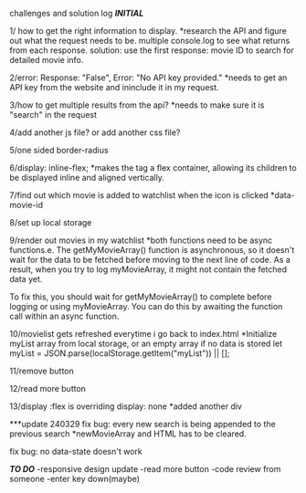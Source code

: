 challenges and solution log
***INITIAL***

1/ how to get the right information to display.
*research the API and figure out what the request needs to be.
multiple console.log to see what returns from each response.
solution: use the first response: movie ID to search for detailed movie info.

2/error: Response: "False", Error: "No API key provided."
*needs to get an API key from the website and ininclude it in my request.

3/how to get multiple results from the api?
*needs to make sure it is "search" in the request

4/add another js file? or add another css file?


5/one sided border-radius

6/display: inline-flex; 
*makes the <a> tag a flex container, allowing its children to be displayed inline and aligned vertically.

7/find out which movie is added to watchlist when the icon is clicked
*data-movie-id

8/set up local storage

9/render out movies in my watchlist 
*both functions need to be async functions.e. The getMyMovieArray() function is asynchronous, so it doesn't wait for the data to be fetched before moving to the next line of code. As a result, when you try to log myMovieArray, it might not contain the fetched data yet.

To fix this, you should wait for getMyMovieArray() to complete before logging or using myMovieArray. You can do this by awaiting the function call within an async function.

10/movielist gets refreshed everytime i go back to index.html
*Initialize myList array from local storage, or an empty array if no data is stored
let myList = JSON.parse(localStorage.getItem("myList")) || [];

11/remove button

12/read more button

13/display :flex is overriding display: none
*added another div

***update 240329
fix bug: every new search is being appended to the previous search
*newMovieArray and HTML has to be cleared.

fix bug: no data-state doesn't work


***TO DO***
-responsive design update
-read more button
-code review from someone
-enter key down(maybe)
